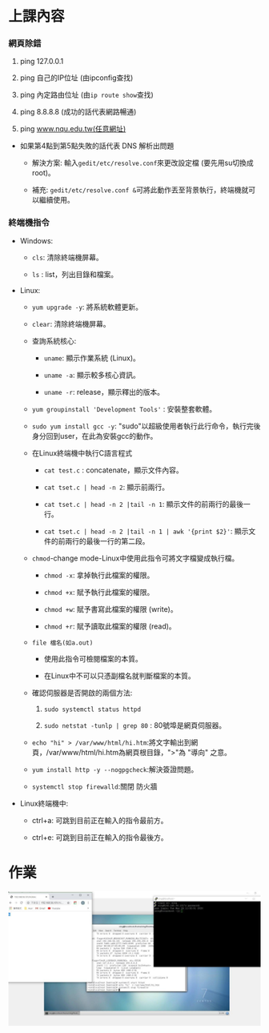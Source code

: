 # 上課內容

### 網頁除錯

1. ping 127.0.0.1

2. ping 自己的IP位址 (由ipconfig查找)

3. ping 內定路由位址 (由`ip route show`查找)

4. ping 8.8.8.8 (成功的話代表網路暢通)

5. ping www.nqu.edu.tw(任意網址)

* 如果第4點到第5點失敗的話代表 DNS 解析出問題

    * 解決方案: 輸入`gedit/etc/resolve.conf`來更改設定檔 (要先用su切換成root)。
    
    * 補充: `gedit/etc/resolve.conf &`可將此動作丟至背景執行，終端機就可以繼續使用。

### 終端機指令

* Windows:

   * `cls`: 清除終端機屏幕。

   * `ls` : list，列出目錄和檔案。

* Linux:

   * `yum upgrade -y`: 將系統軟體更新。

    * `clear`: 清除終端機屏幕。

    * 查詢系統核心:

       * `uname`: 顯示作業系統 (Linux)。

       * `uname -a`: 顯示較多核心資訊。

       * `uname -r`: release，顯示釋出的版本。

    * `yum groupinstall 'Development Tools'` : 安裝整套軟體。

    * `sudo yum install gcc -y`: "sudo"以超級使用者執行此行命令，執行完後身分回到user，在此為安裝gcc的動作。

    * 在Linux終端機中執行C語言程式

      * `cat test.c` : concatenate，顯示文件內容。

      * `cat tset.c | head -n 2`: 顯示前兩行。

      * `cat tset.c | head -n 2 |tail -n 1`: 顯示文件的前兩行的最後一行。

      * `cat tset.c | head -n 2 |tail -n 1 | awk '{print $2}'`: 顯示文件的前兩行的最後一行的第二段。


    * `chmod`-change mode-Linux中使用此指令可將文字檔變成執行檔。

      * `chmod -x`: 拿掉執行此檔案的權限。

      * `chmod +x`: 賦予執行此檔案的權限。

      * `chmod +w`: 賦予書寫此檔案的權限 (write)。

      * `chmod +r`: 賦予讀取此檔案的權限 (read)。

    * `file 檔名(如a.out)`

      * 使用此指令可檢閱檔案的本質。

      * 在Linux中不可以只憑副檔名就判斷檔案的本質。

    * 確認伺服器是否開啟的兩個方法: 

      1. `sudo systemctl status httpd`

      2. `sudo netstat -tunlp | grep 80` : 80號埠是網頁伺服器。

    * `echo "hi" > /var/www/html/hi.htm`:將文字輸出到網頁，/var/www/html/hi.htm為網頁根目錄，">"為 "導向" 之意。

    * `yum install http -y --nogpgcheck`:解決簽證問題。

    * `systemctl stop firewalld`:關閉 防火牆

 * Linux終端機中:

   * ctrl+a: 可跳到目前正在輸入的指令最前方。
   
   * ctrl+e: 可跳到目前正在輸入的指令最後方。
   
# 作業

![](image/httpd.jpg)
